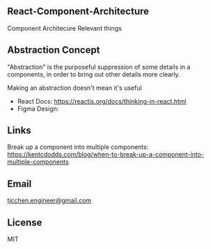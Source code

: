 ## React-Component-Architecture
Component Architecure Relevant things

## Abstraction Concept
"Abstraction" is the purposeful suppression of some details in a components, in order to
bring out other details more clearly.

Making an abstraction doesn't mean it's useful

- React Docs: https://reactjs.org/docs/thinking-in-react.html
- Figma Design: 

## Links
Break up a component into multiple components: https://kentcdodds.com/blog/when-to-break-up-a-component-into-multiple-components   


## Email
tjcchen.engineer@gmail.com

## License
MIT
